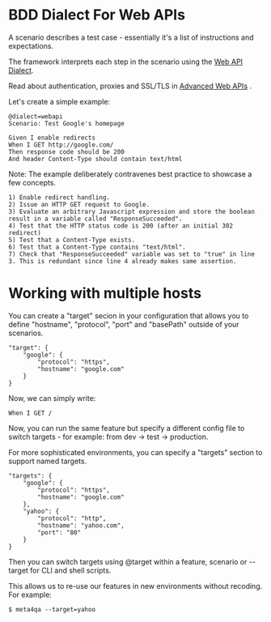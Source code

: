 BDD Dialect For Web APIs
========================

A scenario describes a test case - essentially it's a list of instructions and expectations.

The framework interprets each step in the scenario using the [Web API Dialect](vocab.md). 

Read about authentication, proxies and SSL/TLS in [Advanced Web APIs](advanced.md) . 

Let's create a simple example:

    @dialect=webapi
    Scenario: Test Google's homepage 

    Given I enable redirects
    When I GET http://google.com/
    Then response code should be 200
    And header Content-Type should contain text/html


Note: The example deliberately contravenes best practice to showcase a few concepts.

	1) Enable redirect handling.
	2) Issue an HTTP GET request to Google.
	3) Evaluate an arbitrary Javascript expression and store the boolean result in a variable called "ResponseSucceeded".
	4) Test that the HTTP status code is 200 (after an initial 302 redirect)
	5) Test that a Content-Type exists.
	6) Test that a Content-Type contains "text/html".
	7) Check that "ResponseSucceeded" variable was set to "true" in line 3. This is redundant since line 4 already makes same assertion.
	
Working with multiple hosts
===========================

You can create a "target" secion in your configuration that allows you to define "hostname", "protocol", "port" and "basePath" outside of your scenarios.

	"target": {
		"google": {
			"protocol": "https",
			"hostname": "google.com"
		}
	}

Now, we can simply write:

    When I GET /

Now, you can run the same feature but specify a different config file to switch targets - for example: from dev -> test -> production.

For more sophisticated environments, you can specify a "targets" section to support named targets. 


	"targets": {
		"google": {
			"protocol": "https",
			"hostname": "google.com"
		},
		"yahoo": {
			"protocol": "http",
			"hostname": "yahoo.com",
			"port": "80"
		}
	}

Then you can switch targets using @target within a feature, scenario or --target for CLI and shell scripts.

This allows us to re-use our features in new environments without recoding. For example:

	$ meta4qa --target=yahoo

